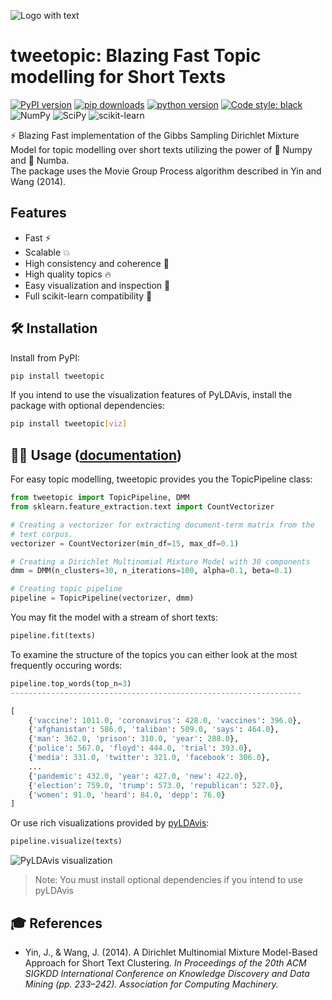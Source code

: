 ![Logo with text](./docs/_static/icon_w_title.png)

# tweetopic: Blazing Fast Topic modelling for Short Texts

[![PyPI version](https://badge.fury.io/py/tweettopics.svg)](https://pypi.org/project/tweetopic/)
[![pip downloads](https://img.shields.io/pypi/dm/tweettopics.svg)](https://pypi.org/project/tweetopic/)
[![python version](https://img.shields.io/badge/Python-%3E=3.7-blue)](https://github.com/centre-for-humanities-computing/tweetopic)
[![Code style: black](https://img.shields.io/badge/Code%20Style-Black-black)](https://black.readthedocs.io/en/stable/the_black_code_style/current_style.html)
<br>
![NumPy](https://img.shields.io/badge/numpy-%23013243.svg?style=for-the-badge&logo=numpy&logoColor=white)
![SciPy](https://img.shields.io/badge/SciPy-%230C55A5.svg?style=for-the-badge&logo=scipy&logoColor=%white)
![scikit-learn](https://img.shields.io/badge/scikit--learn-%23F7931E.svg?style=for-the-badge&logo=scikit-learn&logoColor=white)

:zap: Blazing Fast implementation of the Gibbs Sampling Dirichlet Mixture Model for topic modelling over short texts utilizing the power of :1234: Numpy and :snake: Numba.
<br>The package uses the Movie Group Process algorithm described in Yin and Wang (2014).

## Features

- Fast :zap:
- Scalable :collision:
- High consistency and coherence :dart:
- High quality topics :fire:
- Easy visualization and inspection :eyes:
- Full scikit-learn compatibility :nut_and_bolt:

## 🛠 Installation

Install from PyPI:

```bash
pip install tweetopic
```

If you intend to use the visualization features of PyLDAvis, install the package with optional dependencies:

```bash
pip install tweetopic[viz]
```

## 👩‍💻 Usage ([documentation](https://centre-for-humanities-computing.github.io/tweetopic/))

For easy topic modelling, tweetopic provides you the TopicPipeline class:

```python
from tweetopic import TopicPipeline, DMM
from sklearn.feature_extraction.text import CountVectorizer

# Creating a vectorizer for extracting document-term matrix from the
# text corpus.
vectorizer = CountVectorizer(min_df=15, max_df=0.1)

# Creating a Dirichlet Multinomial Mixture Model with 30 components
dmm = DMM(n_clusters=30, n_iterations=100, alpha=0.1, beta=0.1)

# Creating topic pipeline
pipeline = TopicPipeline(vectorizer, dmm)
```

You may fit the model with a stream of short texts:

```python
pipeline.fit(texts)
```

To examine the structure of the topics you can either look at the most frequently occuring words:

```python
pipeline.top_words(top_n=3)
-----------------------------------------------------------------

[
    {'vaccine': 1011.0, 'coronavirus': 428.0, 'vaccines': 396.0},
    {'afghanistan': 586.0, 'taliban': 509.0, 'says': 464.0},
    {'man': 362.0, 'prison': 310.0, 'year': 288.0},
    {'police': 567.0, 'floyd': 444.0, 'trial': 393.0},
    {'media': 331.0, 'twitter': 321.0, 'facebook': 306.0},
    ...
    {'pandemic': 432.0, 'year': 427.0, 'new': 422.0},
    {'election': 759.0, 'trump': 573.0, 'republican': 527.0},
    {'women': 91.0, 'heard': 84.0, 'depp': 76.0}
]
```

Or use rich visualizations provided by [pyLDAvis](https://github.com/bmabey/pyLDAvis):

```python
pipeline.visualize(texts)
```

![PyLDAvis visualization](https://github.com/centre-for-humanities-computing/tweetopic/blob/main/docs/_static/pyldavis.png)

> Note: You must install optional dependencies if you intend to use pyLDAvis

## 🎓 References

- Yin, J., & Wang, J. (2014). A Dirichlet Multinomial Mixture Model-Based Approach for Short Text Clustering. _In Proceedings of the 20th ACM SIGKDD International Conference on Knowledge Discovery and Data Mining (pp. 233–242). Association for Computing Machinery._

